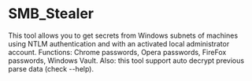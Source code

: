 # SMB_Stealer
This tool allows you to get secrets from Windows subnets of machines using NTLM authentication and with an activated local administrator account. Functions: Chrome passwords, Opera passwords, FireFox passwords, Windows Vault. Also: this tool support auto decrypt previous parse data (check --help). 
